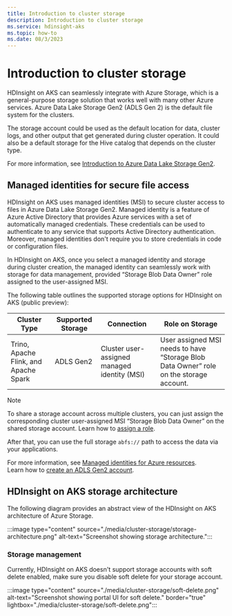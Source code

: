 ```yaml
---
title: Introduction to cluster storage
description: Introduction to cluster storage
ms.service: hdinsight-aks
ms.topic: how-to
ms.date: 08/3/2023
---
```


# Introduction to cluster storage

HDInsight on AKS can seamlessly integrate with Azure Storage, which is a general-purpose storage solution that works well with many other Azure services. 
Azure Data Lake Storage Gen2 (ADLS Gen 2) is the default file system for the clusters. 

The storage account could be used as the default location for data, cluster logs, and other output that get generated during cluster operation. It could also be a default storage for the Hive catalog that depends on the cluster type.

For more information, see [Introduction to Azure Data Lake Storage Gen2](/azure/storage/blobs/create-data-lake-storage-account).

## Managed identities for secure file access

HDInsight on AKS uses managed identities (MSI) to secure cluster access to files in Azure Data Lake Storage Gen2. Managed identity is a feature of Azure Active Directory that provides Azure services with a set of automatically managed credentials. These credentials can be used to authenticate to any service that supports Active Directory authentication. Moreover, managed identities don't require you to store credentials in code or configuration files. 

In HDInsight on AKS, once you select a managed identity and storage during cluster creation, the managed identity can seamlessly work with storage for data management, provided “Storage Blob Data Owner” role assigned to the user-assigned MSI. 

The following table outlines the supported storage options for HDInsight on AKS (public preview):

|Cluster Type|Supported Storage|Connection|Role on Storage|
|---|---|---|---|
|Trino, Apache Flink, and Apache Spark |ADLS Gen2|Cluster user-assigned managed identity (MSI) | User assigned MSI needs to have “Storage Blob Data Owner” role on the storage account.|

> [!NOTE]
> To share a storage account across multiple clusters, you can just assign the corresponding cluster user-assigned MSI “Storage Blob Data Owner” on the shared storage account. Learn how to [assign a role](/azure/role-based-access-control/role-assignments-portal#step-2-open-the-add-role-assignment-page).

After that, you can use the full storage `abfs://` path to access the data via your applications.

For more information, see [Managed identities for Azure resources](/azure/active-directory/managed-identities-azure-resources/overview).
<br>Learn how to [create an ADLS Gen2 account](/azure/storage/blobs/create-data-lake-storage-account).

## HDInsight on AKS storage architecture

The following diagram provides an abstract view of the HDInsight on AKS architecture of Azure Storage.

:::image type="content" source="./media/cluster-storage/storage-architecture.png" alt-text="Screenshot showing storage architecture.":::

### Storage management

Currently, HDInsight on AKS doesn't support storage accounts with soft delete enabled, make sure you disable soft delete for your storage account.

:::image type="content" source="./media/cluster-storage/soft-delete.png" alt-text="Screenshot showing portal UI for soft delete." border="true" lightbox="./media/cluster-storage/soft-delete.png":::

